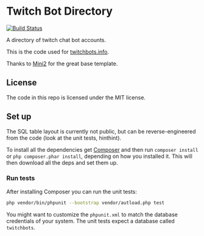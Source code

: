 # Twitch Bot Directory
[![Build Status](https://travis-ci.org/freaktechnik/twitchbots.svg?branch=mini)](https://travis-ci.org/freaktechnik/twitchbots)

A directory of twitch chat bot accounts.

This is the code used for [twitchbots.info](http://twitchbots.info).

Thanks to [Mini2](https://github.com/panique/mini2) for the great base template.

## License
The code in this repo is licensed under the MIT license.

## Set up

The SQL table layout is currently not public, but can be
reverse-engineered from the code (look at the unit tests, hinthint).

To install all the dependencies get [Composer](https://getcomposer.org/download)
and then run `composer install` or `php composer.phar install`, depending on how
you installed it. This will then download all the deps and set them up.

### Run tests
After installing Composer you can run the unit tests:
```bash
php vendor/bin/phpunit --bootstrap vendor/autload.php test
```

You might want to customize the `phpunit.xml` to match the database credentials
of your system. The unit tests expect a database called `twitchbots`.
